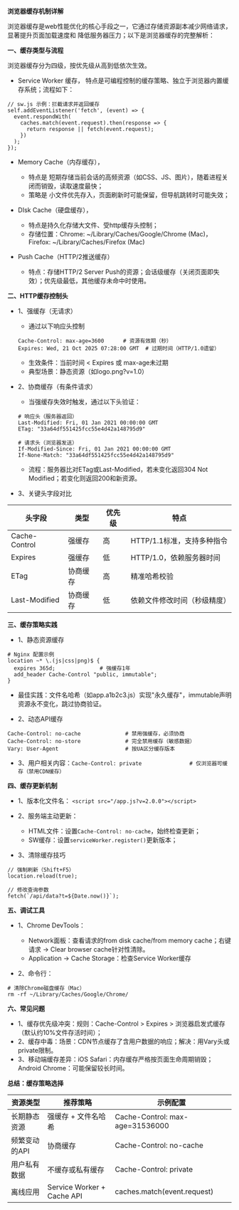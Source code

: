 **浏览器缓存机制详解**

浏览器缓存是web性能优化的核心手段之一，它通过存储资源副本减少网络请求，显著提升页面加载速度和 降低服务器压力；以下是浏览器缓存的完整解析：

**一、缓存类型与流程**

浏览器缓存分为四级，按优先级从高到低依次生效。
- Service Worker 缓存， 特点是可编程控制的缓存策略、独立于浏览器内置缓存系统；流程如下：
```
// sw.js 示例：拦截请求并返回缓存
self.addEventListener('fetch', (event) => {
  event.respondWith(
    caches.match(event.request).then(response => {
      return response || fetch(event.request);
    })
  );
});
```
- Memory Cache（内存缓存），
   - 特点是 短期存储当前会话的高频资源（如CSS、JS、图片），随着进程关闭而销毁，读取速度最快；
   - 策略是 小文件优先存入，页面刷新时可能保留，但导航跳转时可能失效；
- DIsk Cache（硬盘缓存），
   - 特点是持久化存储大文件、受http缓存头控制；
   - 存储位置：Chrome: ~/Library/Caches/Google/Chrome (Mac)，Firefox: ~/Library/Caches/Firefox (Mac)
 
- Push Cache（HTTP/2推送缓存）
   - 特点：存储HTTP/2 Server Push的资源；会话级缓存（关闭页面即失效）；优先级最低，其他缓存未命中时使用。
 
**二、HTTP缓存控制头**
- 1、强缓存（无请求）
   - 通过以下响应头控制
    ```
    Cache-Control: max-age=3600      # 资源有效期（秒）
    Expires: Wed, 21 Oct 2025 07:28:00 GMT  # 过期时间（HTTP/1.0遗留）
    ```
   - 生效条件：当前时间 < Expires 或 max-age未过期
   - 典型场景：静态资源（如logo.png?v=1.0）
 
- 2、协商缓存（有条件请求）
   - 当强缓存失效时触发，通过以下头验证：
    ```
    # 响应头（服务器返回）
    Last-Modified: Fri, 01 Jan 2021 00:00:00 GMT
    ETag: "33a64df551425fcc55e4d42a148795d9"
    
    # 请求头（浏览器发送）
    If-Modified-Since: Fri, 01 Jan 2021 00:00:00 GMT
    If-None-Match: "33a64df551425fcc55e4d42a148795d9"
    ```
   - 流程：服务器比对ETag或Last-Modified，若未变化返回304 Not Modified；若变化则返回200和新资源。
 
- 3、关键头字段对比

| 头字段	| 类型	| 优先级	| 特点
|---------|-------|---------|------
| Cache-Control	| 强缓存	| 高	| HTTP/1.1标准，支持多种指令
| Expires	| 强缓存	| 低	| HTTP/1.0，依赖服务器时间
| ETag	| 协商缓存	| 高	| 精准哈希校验
| Last-Modified	| 协商缓存	| 低	| 依赖文件修改时间（秒级精度）

**三、缓存策略实践**
- 1、静态资源缓存
```
# Nginx 配置示例
location ~* \.(js|css|png)$ {
  expires 365d;              # 强缓存1年
  add_header Cache-Control "public, immutable";
}
```
   - 最佳实践：文件名哈希（如app.a1b2c3.js）实现"永久缓存"，immutable声明资源永不变化，跳过协商验证。

- 2、动态API缓存
```
Cache-Control: no-cache              # 禁用强缓存，必须协商
Cache-Control: no-store              # 完全禁用缓存（敏感数据）
Vary: User-Agent                     # 按UA区分缓存版本
```
- 3、用户相关内容：`Cache-Control: private               # 仅浏览器可缓存（禁用CDN缓存）`

**四、缓存更新机制**
- 1、版本化文件名： `<script src="/app.js?v=2.0.0"></script>`
- 2、服务端主动更新：
   - HTML文件：设置`Cache-Control: no-cache`，始终检查更新；
   - SW缓存：设置`serviceWorker.register()`更新版本；
 
- 3、清除缓存技巧
```
// 强制刷新（Shift+F5）
location.reload(true);

// 修改查询参数
fetch(`/api/data?t=${Date.now()}`);
```

**五、调试工具**
- 1、Chrome DevTools：
   - Network面板：查看请求的from disk cache/from memory cache；右键请求 → Clear browser cache针对性清除。
   - Application → Cache Storage：检查Service Worker缓存
 
- 2、命令行：
```
# 清除Chrome磁盘缓存（Mac）
rm -rf ~/Library/Caches/Google/Chrome/
```

**六、常见问题**
- 1、缓存优先级冲突：规则：Cache-Control > Expires > 浏览器启发式缓存（默认约10%文件存活时间）；
- 2、缓存中毒：场景：CDN节点缓存了含用户数据的响应；解决：用Vary头或private限制。
- 3、移动端缓存差异：iOS Safari：内存缓存严格按页面生命周期销毁；Android Chrome：可能保留较长时间。

**总结：缓存策略选择**

| 资源类型	| 推荐策略	| 示例配置
|-----------|-----------|----------------
| 长期静态资源	| 强缓存 + 文件名哈希	| Cache-Control: max-age=31536000
| 频繁变动的API	| 协商缓存	| Cache-Control: no-cache
| 用户私有数据	| 不缓存或私有缓存	| Cache-Control: private
| 离线应用	| Service Worker + Cache API	| caches.match(event.request)


